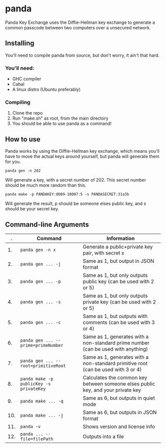 # panda
Panda Key Exchange uses the Diffie-Hellman key exchange to generate a common passcode between two computers over a unsecured network.

## Installing
You'll need to compile panda from source, but don't worry, it ain't that hard.

### You'll need:
- GHC compiler
- Cabal
- A linux distro (Ubuntu preferably)

### Compiling
1. Clone the repo
2. Run "make.sh" as root, from the main directory
3. You should be able to use panda as a command!

## How to use
Panda works by using the Diffie-Hellman key exchange, which means you'll have to move the actual keys around yourself, but panda will generate them for you.

```shell
panda gen -n 202
```
Will generate a key, with a secret number of 202. This secret number should be much more random than this.

```shell
panda make -p PANDAKEY:8009-10007:5 -s PANDASECRET:31a3b
```
Will generate the result, p should be someone elses public key, and s should be your secret key.

## Command-line Arguments
. | Command | Information
--- | --- | ---
1. | `panda gen -n x` | Generate a public+private key pair, with secret x
2. | `panda gen ... -j` | Same as 1, but output in JSON format
3. | `panda gen ... -p` | Same as 1, but only outputs public key (can be used with 2 or 5)
4. | `panda gen ... -s` | Same as 1, but only outputs private key (can be used with 2 or 5)
5. | `panda gen ... -c` | Same as 1, but outputs with comments (can be used with 3 or 4)
6. | `panda gen ... --prime=primeNumber` | Same as 1, generates with a non-standard prime number (can be used with anything)
7. | `panda gen ... --root=primitiveRoot` | Same as 1, generates with a non-standard primitive root (can be used with 3 or 4)
8. | `panda make -p publicKey -s privateKey` | Calculates the common key between someone elses public key, and your private key
9. | `panda make ... -q` | Same as 6, but outputs in quiet mode
10. | `panda make ... -j` | Same as 6, but outputs in JSON format
11. | `panda -v` | Shows version and license info
12. | `panda ... --file=filePath` | Outputs into a file